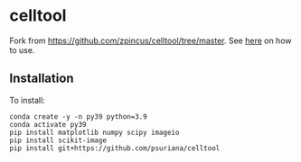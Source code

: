 # celltool

Fork from https://github.com/zpincus/celltool/tree/master. See [here](https://github.com/zpincus/celltool/tree/master) on how to use.

## Installation

To install:

```
conda create -y -n py39 python=3.9
conda activate py39
pip install matplotlib numpy scipy imageio
pip install scikit-image
pip install git+https://github.com/psuriana/celltool
```
